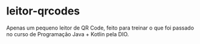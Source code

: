 # leitor-qrcodes
Apenas um pequeno leitor de QR Code, feito para treinar o que foi passado no curso de Programação Java + Kotlin pela DIO.
